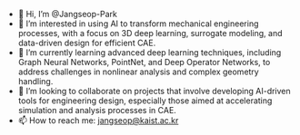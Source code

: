 - 👋 Hi, I’m @Jangseop-Park
- 👀 I’m interested in using AI to transform mechanical engineering processes, with a focus on 3D deep learning, surrogate modeling, and data-driven design for efficient CAE.
- 🌱 I’m currently learning advanced deep learning techniques, including Graph Neural Networks, PointNet, and Deep Operator Networks, to address challenges in nonlinear analysis and complex geometry handling.
- 💞️ I’m looking to collaborate on projects that involve developing AI-driven tools for engineering design, especially those aimed at accelerating simulation and analysis processes in CAE.
- 📫 How to reach me: jangseop@kaist.ac.kr
<!---
Jangseop-Park/Jangseop-Park is a ✨ special ✨ repository because its `README.md` (this file) appears on your GitHub profile.
You can click the Preview link to take a look at your changes.
--->
